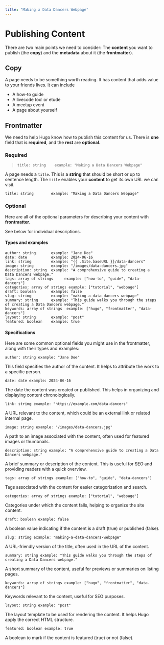 ```yaml
---
title: "Making a Data Dancers Webpage"
---
```


# Publishing Content

There are two main points we need to consider: The **content** you want to publish (the **copy**) and the **metadata** about it (the **frontmatter**).

## Copy

A page needs to be something worth reading. It has content that adds value to your friends lives. It can include 
  - A how-to guide
  - A livecode tool or etude
  - A meetup event
  - A page about yourself

## Frontmatter

We need to help Hugo know how to publish this content for us. There is **one** field that is **required**, and the **rest** are **optional**.


### Required

> `title: string    example: "Making a Data Dancers Webpage"`

A page needs a `title`. This is a **string** that should be short or up to sentence length. The `title` enables your **content** to get its own URL we can visit. 

```
title: string        example: "Making a Data Dancers Webpage"
```

### Optional

Here are all of the optional parameters for describing your content with **frontmatter**. 

See below for individual descriptions. 


#### Types and examples 

```
author: string       example: "Jane Doe"
date: date           example: 2024-06-16
link: string         example: "{{ .Site.baseURL }}/data-dancers"
image: string        example: "/images/data-dancers.jpg"
description: string  example: "A comprehensive guide to creating a Data Dancers webpage."
tags: array of strings     example: ["how-to", "guide", "data-dancers"]
categories: array of strings example: ["tutorial", "webpage"]
draft: boolean       example: false
slug: string         example: "making-a-data-dancers-webpage"
summary: string      example: "This guide walks you through the steps of creating a Data Dancers webpage."
keywords: array of strings  example: ["hugo", "frontmatter", "data-dancers"]
layout: string       example: "post"
featured: boolean    example: true
```

#### Specifications

Here are some common optional fields you might use in the frontmatter, along with their types and examples:

    author: string example: "Jane Doe"

This field specifies the author of the content. It helps to attribute the work to a specific person.

    date: date example: 2024-06-16

The date the content was created or published. This helps in organizing and displaying content chronologically.

    link: string example: "https://example.com/data-dancers"

A URL relevant to the content, which could be an external link or related internal page.

    image: string example: "/images/data-dancers.jpg"

A path to an image associated with the content, often used for featured images or thumbnails.

    description: string example: "A comprehensive guide to creating a Data Dancers webpage."

A brief summary or description of the content. This is useful for SEO and providing readers with a quick overview.

    tags: array of strings example: ["how-to", "guide", "data-dancers"]

Tags associated with the content for easier categorization and search.

    categories: array of strings example: ["tutorial", "webpage"]

Categories under which the content falls, helping to organize the site content.

    draft: boolean example: false

A boolean value indicating if the content is a draft (true) or published (false).

    slug: string example: "making-a-data-dancers-webpage"

A URL-friendly version of the title, often used in the URL of the content.

    summary: string example: "This guide walks you through the steps of creating a Data Dancers webpage."

A short summary of the content, useful for previews or summaries on listing pages.

    keywords: array of strings example: ["hugo", "frontmatter", "data-dancers"]

Keywords relevant to the content, useful for SEO purposes.

    layout: string example: "post"

The layout template to be used for rendering the content. It helps Hugo apply the correct HTML structure.

    featured: boolean example: true

A boolean to mark if the content is featured (true) or not (false).